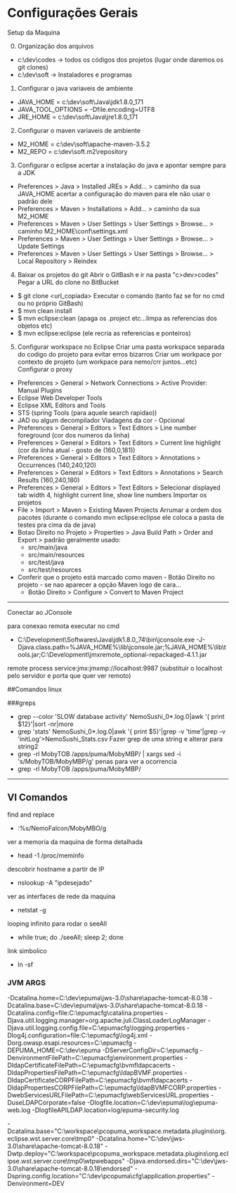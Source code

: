 # Configurações Gerais 

Setup da Maquina

0. Organização dos arquivos
- c:\dev\codes -> todos os códigos dos projetos (lugar onde daremos os git clones)
- c:\dev\soft -> Instaladores e programas
  
1. Configurar o java
variaveis de ambiente
- JAVA_HOME = c:\dev\soft\Java\jdk1.8.0_171
- JAVA_TOOL_OPTIONS = -Dfile.encoding=UTF8
- JRE_HOME = c:\dev\soft\Java\jre1.8.0_171

2. Configurar o maven
variaveis de ambiente
- M2_HOME = c:\dev\soft\apache-maven-3.5.2
- M2_REPO = c:\dev\soft\.m2\repository
      
3. Configurar o eclipse
acertar a instalação do java e apontar sempre para a JDK
- Preferences > Java > Installed JREs > Add... > caminho da sua JAVA_HOME
acertar a configuração do maven para ele não usar o padrão dele
- Preferences > Maven > Installations > Add... > caminho da sua M2_HOME
- Preferences > Maven > User Settings > User Settings > Browse... > caminho M2_HOME\conf\settings.xml 
- Preferences > Maven > User Settings > User Settings > Browse... > Update Settings 
- Preferences > Maven > User Settings > User Settings > Browse... > Local Repository > Reindex 

4. Baixar os projetos do git
Abrir o GitBash e ir na pasta "c>dev>codes"
Pegar a URL do clone no BitBucket  
- $ git clone <url_copiada>
Executar o comando (tanto faz se for no cmd ou no próprio GitBash)
- $ mvn clean install
- $ mvn eclipse:clean (apaga os .project etc...limpa as referencias dos objetos etc)
- $ mvn eclipse:eclipse (ele recria as referencias e ponteiros)
    
5. Configurar workspace no Eclipse
Criar uma pasta workspace separada do codigo do projeto para evitar erros bizarros
Criar um workpace por contexto de projeto (um workpace para nemo/crr juntos...etc)
Configurar o proxy
- Preferences > General > Network Connections > Active Provider: Manual
Plugins
- Eclipse Web Developer Tools
- Eclipse XML Editors and Tools
- STS (spring Tools (para aquele search rapidao))
- JAD ou algum decompilador
Viadagens da cor - Opcional
- Preferences > General > Editors > Text Editors > Line number foreground (cor dos numeros da linha)
- Preferences > General > Editors > Text Editors > Current line highlight (cor da linha atual - gosto de (160,0,181))
- Preferences > General > Editors > Text Editors > Annotations > Occurrences (140,240,120)
- Preferences > General > Editors > Text Editors > Annotations > Search Results (160,240,180)
- Preferences > General > Editors > Text Editors > Selecionar displayed tab width 4, highlight current line, show line numbers
Importar os projetos
- File > Import > Maven > Existing Maven Projects
Arrumar a ordem dos pacotes (durante o comando mvn eclipse:eclipse ele coloca a pasta de testes pra cima da de java)
- Botao Direito no Projeto > Properties > Java Build Path > Order and Export > padrão geralmente usado:
  - src/main/java
  - src/main/resources
  - src/test/java
  - src/test/resources
- Conferir que o projeto está marcado como maven - Botão Direito no projeto - se nao aparecer a opção Maven logo de cara...
  - Botão Direito > Configure > Convert to Maven Project

-----------------------------------------------------------------------------------------------------------------------------------
Conectar ao JConsole

para conexao remota executar no cmd
- C:\Development\Softwares\Java\jdk1.8.0_74\bin\jconsole.exe -J-Djava.class.path=%JAVA_HOME%\lib\jconsole.jar;%JAVA_HOME%\lib\tools.jar;C:\Development\jmxremote_optional-repackaged-4.1.1.jar

remote process
service:jmx:jmxmp://localhost:9987 (substituir o localhost pelo servidor e porta que quer ver remoto)
  

##Comandos linux

###greps

- grep --color 'SLOW database activity' NemoSushi_0*.log.0|awk '{ print $12}'|sort -nr|more
- grep 'stats' NemoSushi_0*.log.0|awk '{ print $5}'|grep -v 'time'|grep -v 'initLog'>NemoSushi_Stats.csv
Fazer grep de uma string e alterar para string2
- grep -rl MobyTOB /apps/puma/MobyMBP/ | xargs sed -i 's/MobyTOB/MobyMBP/g'
penas para ver a ocorrencia
- grep -rl MobyTOB /apps/puma/MobyMBP/

-------------
VI Comandos
-------------
find and replace
- :%s/NemoFalcon/MobyMBO/g

ver a memoria da maquina de forma detalhada
- head -1 /proc/meminfo

descobrir hostname a partir de IP
- nslookup -A "ipdesejado" 

ver as interfaces de rede da maquina
- netstat -g

looping infinito para rodar o seeAll
- while true; do ./seeAll; sleep 2; done

link simbolico
- ln -sf <origem> <destino>


### JVM ARGS ###
-Dcatalina.home=C:\dev\epuma\jws-3.0\share\apache-tomcat-8.0.18 -Dcatalina.base=C:\dev\epuma\jws-3.0\share\apache-tomcat-8.0.18 -Dcatalina.config=file:C:\epumacfg\catalina.properties -Djava.util.logging.manager=org.apache.juli.ClassLoaderLogManager -Djava.util.logging.config.file=C:\epumacfg\logging.properties -Dlog4j.configuration=file:C:\epumacfg\log4j.xml -Dorg.owasp.esapi.resources=C:\epumacfg -DEPUMA_HOME=C:\dev\epuma -DServerConfigDir=C:\epumacfg -DenvironmentFilePath=C:\epumacfg\environment.properties -DldapCertificateFilePath=C:\epumacfg\bvmfldapcacerts -DldapPropertiesFilePath=C:\epumacfg\ldapBVMF.properties -DldapCertificateCORPFilePath=C:\epumacfg\bvmfldapcacerts -DldapPropertiesCORPFilePath=C:\epumacfg\ldapBVMFCORP.properties -DwebServicesURLFilePath=C:\epumacfg\webServicesURL.properties -DuseLDAPCorporate=false -Dlogfile.location=C:\dev\epuma\log\epuma-web.log -DlogfileAPILDAP.location=log/epuma-security.log 

-Dcatalina.base="C:\workspace\pcopuma_workspace\.metadata\.plugins\org.eclipse.wst.server.core\tmp0" -Dcatalina.home="C:\dev\jws-3.0\share\apache-tomcat-8.0.18" -Dwtp.deploy="C:\workspace\pcopuma_workspace\.metadata\.plugins\org.eclipse.wst.server.core\tmp0\wtpwebapps" -Djava.endorsed.dirs="C:\dev\jws-3.0\share\apache-tomcat-8.0.18\endorsed" -Dspring.config.location="C:\dev\pcopuma\cfg\application.properties"   -Denvironment=DEV
